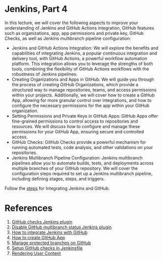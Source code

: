 # Jenkins, Part 4

In this lecture, we will cover the following aspects to improve your understanding of Jenkins and GitHub Actions integration, GitHub features such as organizations, app, app permissions and private key, GitHub Checks, as well as Jenkins multibranch pipeline configuration:
- Jenkins and GitHub Actions Integration: We will explore the benefits and capabilities of integrating Jenkins, a popular continuous integration and delivery tool, with GitHub Actions, a powerful workflow automation platform. This integration allows you to leverage the strengths of both tools, combining the flexibility of GitHub Actions workflows with the robustness of Jenkins pipelines.
- Creating Organizations and Apps in GitHub: We will guide you through the process of creating GitHub Organizations, which provide a structured way to manage repositories, teams, and access permissions within your projects. Additionally, we will cover how to create a GitHub App, allowing for more granular control over integrations, and how to configure the necessary permissions for the app within your GitHub organization.
- Setting Permissions and Private Keys in GitHub Apps: GitHub Apps offer fine-grained permissions to control access to repositories and resources. We will discuss how to configure and manage these permissions for your GitHub App, ensuring secure and controlled access. 
- GitHub Checks: GitHub Checks provide a powerful mechanism for running automated tests, code analysis, and other validations on your repositories. 
- Jenkins Multibranch Pipeline Configuration: Jenkins multibranch pipelines allow you to automate builds, tests, and deployments across multiple branches of your GitHub repository. We will cover the configuration steps required to set up a Jenkins multibranch pipeline, including defining stages, steps, and triggers.

Follow the [steps](https://github.com/Alliedium/awesome-jenkins#jenkins-and-github-integration) for Integrating Jenkins and GitHub.

# References

1. [GitHub checks Jenkins plugin](https://plugins.jenkins.io/github-checks/)
2. [Disable GitHub multibranch status Jenkins plugin](https://plugins.jenkins.io/disable-github-multibranch-status/)
3. [How to integrate Jenkins with GitHub](https://docs.cloudbees.com/docs/cloudbees-ci/latest/cloud-admin-guide/github-app-auth)
4. [How to create GitHub App](https://docs.github.com/en/apps/creating-github-apps/setting-up-a-github-app/creating-a-github-app)
5. [Manage protected branches on GitHub](https://docs.github.com/en/repositories/configuring-branches-and-merges-in-your-repository/managing-protected-branches)
6. [Setup GitHub checks in Jenkinsfile](https://github.com/jenkinsci/checks-api-plugin/blob/master/docs/consumers-guide.md)
7. [Rendering User Content](https://www.jenkins.io/doc/book/security/user-content/)